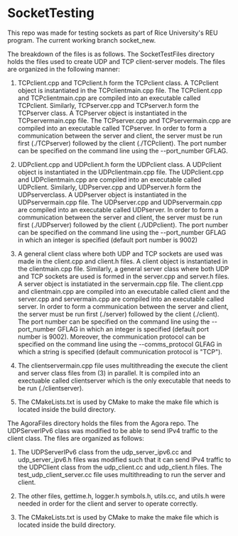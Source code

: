# SocketTesting
This repo was made for testing sockets as part of Rice University's REU program. The current working branch socket_new.

The breakdown of the files is as follows. The SocketTestFiles directory holds the files used to create UDP and TCP client-server models. The files are organized in the following manner: 

  1. TCPclient.cpp and TCPclient.h form the TCPclient class. A TCPclient object is instantiated in the TCPclientmain.cpp file. The TCPclient.cpp and TCPclientmain.cpp are compiled into an executable called TCPclient. Similarly, TCPserver.cpp and TCPserver.h form the TCPserver class. A TCPserver object is instantiated in the TCPservermain.cpp file. The TCPserver.cpp and TCPservermain.cpp are compiled into an executable called TCPserver. In order to form a communication between the server and client, the server must be run first (./TCPserver) followed by the client (./TCPclient). The port number can be specified on the command line using the --port_number GFLAG.
  
  2. UDPclient.cpp and UDPclient.h form the UDPclient class. A UDPclient object is instantiated in      the UDPclientmain.cpp file. The UDPclient.cpp and UDPclientmain.cpp are compiled into an executable called UDPclient. Similarly, UDPserver.cpp and UDPserver.h form the UDPserverclass. A UDPserver object is instantiated in the UDPservermain.cpp file. The UDPserver.cpp and UDPservermain.cpp are compiled into an executable called UDPserver. In order to form a communication between the server and client, the server must be run first (./UDPserver) followed by the client (./UDPclient). The port number can be specified on the command line using the --port_number GFLAG in which an integer is specified (default port number is 9002)
 
  3. A general client class where both UDP and TCP sockets are used was made in the client.cpp and client.h files. A client object is instantiated in the clientmain.cpp file. Similarly, a general server class where both UDP and TCP sockets are used is formed in the server.cpp and server.h files. A server object is instatiated in the servermain.cpp file. The client.cpp and clientmain.cpp are compiled into an executable called client and the server.cpp and servermain.cpp are compiled into an executable called server. In order to form a communication between the server and client, the server must be run first (./server) followed by the client (./client). The port number can be specified on the command line using the --port_number GFLAG in which an integer is specified (default port number is 9002). Moreover, the communication protocol can be specified on the command line using the --comms_protocol GLFAG in which a string is specified (default communication protocol is "TCP").
  
  4. The clientservermain.cpp file uses multithreading the execute the client and server class files from (3) in parallel. It is compiled into an exectuable called clientserver which is the only executable that needs to be run (./clientserver). 
  
  5. The CMakeLists.txt is used by CMake to make the make file which is located inside the build directory. 
  
  
The AgoraFiles directory holds the files from the Agora repo. The UDPServerIPv6 class was modified to be able to send IPv4 traffic to the client class. The files are organized as follows:

  1. The UDPServerIPv6 class from the udp_server_ipv6.cc and udp_server_ipv6.h files was modified such that it can send IPv4 traffic to the UDPClient class from the udp_client.cc and udp_client.h files. The test_udp_client_server.cc file uses multithreading to run the server and client. 
  
  2. The other files, gettime.h, logger.h symbols.h, utils.cc, and utils.h were needed in order for the client and server to operate correctly. 
  
  3. The CMakeLists.txt is used by CMake to make the make file which is located inside the build directory. 


